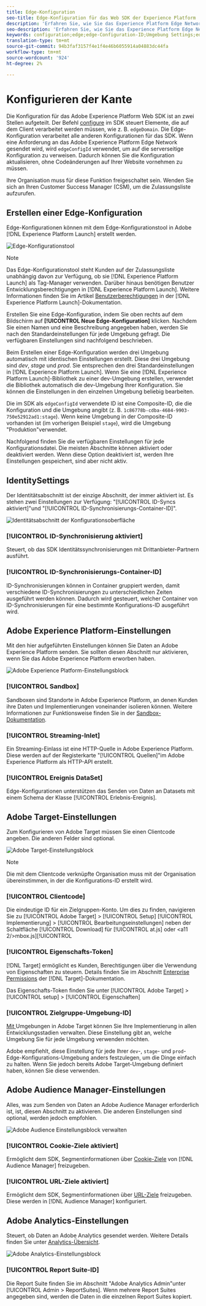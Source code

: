 ```yaml
---
title: Edge-Konfiguration
seo-title: Edge-Konfiguration für das Web SDK der Experience Platform
description: 'Erfahren Sie, wie Sie das Experience Platform Edge Network konfigurieren. '
seo-description: 'Erfahren Sie, wie Sie das Experience Platform Edge Network konfigurieren. '
keywords: configuration;edge;edge-Configuration-ID;Umgebung Settings;edgeConfigId;identity;id sync-Container-ID;Sandbox;Streaming-Inlet;Ereignis-Datensatz;Zielgruppe;Client-Code;Property-Token;Zielgruppe-Umgebung-ID;Cookie-Ziele;URL-Ziele;Analytics-Einstellungen Blockreport-Suite-ID;
translation-type: tm+mt
source-git-commit: 94b3faf3157f4e1f4e46b6055914a04883dc44fa
workflow-type: tm+mt
source-wordcount: '924'
ht-degree: 2%

---
```



# Konfigurieren der Kante

Die Konfiguration für das Adobe Experience Platform Web SDK ist an zwei Stellen aufgeteilt. Der Befehl [configure](configuring-the-sdk.md) im SDK steuert Elemente, die auf dem Client verarbeitet werden müssen, wie z. B. `edgeDomain`. Die Edge-Konfiguration verarbeitet alle anderen Konfigurationen für das SDK. Wenn eine Anforderung an das Adobe Experience Platform Edge Network gesendet wird, wird `edgeConfigId` verwendet, um auf die serverseitige Konfiguration zu verweisen. Dadurch können Sie die Konfiguration aktualisieren, ohne Codeänderungen auf Ihrer Website vornehmen zu müssen.

Ihre Organisation muss für diese Funktion freigeschaltet sein. Wenden Sie sich an Ihren Customer Success Manager (CSM), um die Zulassungsliste aufzurufen.

## Erstellen einer Edge-Konfiguration

Edge-Konfigurationen können mit dem Edge-Konfigurationstool in Adobe [!DNL Experience Platform Launch] erstellt werden.

![Edge-Konfigurationstool](../../assets/edge_configuration_nav.png)

>[!NOTE]
>
>Das Edge-Konfigurationstool steht Kunden auf der Zulassungsliste unabhängig davon zur Verfügung, ob sie [!DNL Experience Platform Launch] als Tag-Manager verwenden. Darüber hinaus benötigen Benutzer Entwicklungsberechtigungen in [!DNL Experience Platform Launch]. Weitere Informationen finden Sie im Artikel [Benutzerberechtigungen](https://docs.adobe.com/content/help/de-DE/launch/using/reference/admin/user-permissions.html) in der [!DNL Experience Platform Launch]-Dokumentation.

Erstellen Sie eine Edge-Konfiguration, indem Sie oben rechts auf dem Bildschirm auf **[!UICONTROL Neue Edge-Konfiguration]** klicken. Nachdem Sie einen Namen und eine Beschreibung angegeben haben, werden Sie nach den Standardeinstellungen für jede Umgebung gefragt. Die verfügbaren Einstellungen sind nachfolgend beschrieben.

Beim Erstellen einer Edge-Konfiguration werden drei Umgebung automatisch mit identischen Einstellungen erstellt. Diese drei Umgebung sind *dev*, *stage* und *prod*. Sie entsprechen den drei Standardeinstellungen in [!DNL Experience Platform Launch]. Wenn Sie eine [!DNL Experience Platform Launch]-Bibliothek zu einer dev-Umgebung erstellen, verwendet die Bibliothek automatisch die dev-Umgebung Ihrer Konfiguration. Sie können die Einstellungen in den einzelnen Umgebung beliebig bearbeiten.

Die im SDK als `edgeConfigId` verwendete ID ist eine Composite-ID, die die Konfiguration und die Umgebung angibt (z. B. `1c86778b-cdba-4684-9903-750e52912ad1:stage`). Wenn keine Umgebung in der Composite-ID vorhanden ist (im vorherigen Beispiel `stage`), wird die Umgebung &quot;Produktion&quot;verwendet.

Nachfolgend finden Sie die verfügbaren Einstellungen für jede Konfigurationsdatei. Die meisten Abschnitte können aktiviert oder deaktiviert werden. Wenn diese Option deaktiviert ist, werden Ihre Einstellungen gespeichert, sind aber nicht aktiv.

##  IdentitySettings

Der Identitätsabschnitt ist der einzige Abschnitt, der immer aktiviert ist. Es stehen zwei Einstellungen zur Verfügung: &quot;[!UICONTROL ID-Syncs aktiviert]&quot;und &quot;[!UICONTROL ID-Synchronisierungs-Container-ID]&quot;.

![Identitätsabschnitt der Konfigurationsoberfläche](../../assets/edge_configuration_identity.png)

### [!UICONTROL ID-Synchronisierung aktiviert]

Steuert, ob das SDK Identitätssynchronisierungen mit Drittanbieter-Partnern ausführt.

### [!UICONTROL ID-Synchronisierungs-Container-ID]

ID-Synchronisierungen können in Container gruppiert werden, damit verschiedene ID-Synchronisierungen zu unterschiedlichen Zeiten ausgeführt werden können. Dadurch wird gesteuert, welcher Container von ID-Synchronisierungen für eine bestimmte Konfigurations-ID ausgeführt wird.

## Adobe Experience Platform-Einstellungen

Mit den hier aufgeführten Einstellungen können Sie Daten an Adobe Experience Platform senden. Sie sollten diesen Abschnitt nur aktivieren, wenn Sie das Adobe Experience Platform erworben haben.

![Adobe Experience Platform-Einstellungsblock](../../assets/edge_configuration_aep.png)

### [!UICONTROL Sandbox]

Sandboxen sind Standorte in Adobe Experience Platform, an denen Kunden ihre Daten und Implementierungen voneinander isolieren können. Weitere Informationen zur Funktionsweise finden Sie in der [Sandbox-Dokumentation](../../sandboxes/home.md).

### [!UICONTROL Streaming-Inlet]

Ein Streaming-Einlass ist eine HTTP-Quelle in Adobe Experience Platform. Diese werden auf der Registerkarte &quot;[!UICONTROL Quellen]&quot;im Adobe Experience Platform als HTTP-API erstellt.

### [!UICONTROL Ereignis DataSet]

Edge-Konfigurationen unterstützen das Senden von Daten an Datasets mit einem Schema der Klasse [!UICONTROL Erlebnis-Ereignis].

## Adobe Target-Einstellungen

Zum Konfigurieren von Adobe Target müssen Sie einen Clientcode angeben. Die anderen Felder sind optional.

![Adobe Target-Einstellungsblock](../../assets/edge_configuration_target.png)

>[!NOTE]
>
>Die mit dem Clientcode verknüpfte Organisation muss mit der Organisation übereinstimmen, in der die Konfigurations-ID erstellt wird.

### [!UICONTROL Clientcode]

Die eindeutige ID für ein Zielgruppen-Konto. Um dies zu finden, navigieren Sie zu [!UICONTROL Adobe Target] > [!UICONTROL Setup] [!UICONTROL Implementierung] > [!UICONTROL Bearbeitungseinstellungen] neben der Schaltfläche [!UICONTROL Download] für [!UICONTROL at.js] oder &lt;a11 2/>mbox.js][!UICONTROL 

### [!UICONTROL Eigenschafts-Token]

[!DNL Target] ermöglicht es Kunden, Berechtigungen über die Verwendung von Eigenschaften zu steuern. Details finden Sie im Abschnitt [Enterprise Permissions](https://docs.adobe.com/content/help/de-DE/target/using/administer/manage-users/enterprise/properties-overview.html) der [!DNL Target]-Dokumentation.

Das Eigenschafts-Token finden Sie unter [!UICONTROL Adobe Target] > [!UICONTROL setup] > [!UICONTROL Eigenschaften]

### [!UICONTROL Zielgruppe-Umgebung-ID]

[Mit ](https://docs.adobe.com/content/help/en/target/using/administer/hosts.html) Umgebungen in Adobe Target können Sie Ihre Implementierung in allen Entwicklungsstadien verwalten. Diese Einstellung gibt an, welche Umgebung Sie für jede Umgebung verwenden möchten.

Adobe empfiehlt, diese Einstellung für jede Ihrer `dev`-, `stage`- und `prod`-Edge-Konfigurations-Umgebung anders festzulegen, um die Dinge einfach zu halten. Wenn Sie jedoch bereits Adobe Target-Umgebung definiert haben, können Sie diese verwenden.

## Adobe Audience Manager-Einstellungen

Alles, was zum Senden von Daten an Adobe Audience Manager erforderlich ist, ist, diesen Abschnitt zu aktivieren. Die anderen Einstellungen sind optional, werden jedoch empfohlen.

![Adobe Audience Einstellungsblock verwalten](../../assets/edge_configuration_aam.png)

### [!UICONTROL Cookie-Ziele aktiviert]

Ermöglicht dem SDK, Segmentinformationen über [Cookie-Ziele](https://docs.adobe.com/content/help/en/audience-manager/user-guide/features/destinations/custom-destinations/create-cookie-destination.html) von [!DNL Audience Manager] freizugeben.

### [!UICONTROL URL-Ziele aktiviert]

Ermöglicht dem SDK, Segmentinformationen über [URL-Ziele](https://docs.adobe.com/content/help/en/audience-manager/user-guide/features/destinations/custom-destinations/create-url-destination.html) freizugeben. Diese werden in [!DNL Audience Manager] konfiguriert.

## Adobe Analytics-Einstellungen

Steuert, ob Daten an Adobe Analytics gesendet werden. Weitere Details finden Sie unter [Analytics-Übersicht](../data-collection/adobe-analytics/analytics-overview.md).

![Adobe Analytics-Einstellungsblock](../../assets/edge_configuration_aa.png)

### [!UICONTROL Report Suite-ID]

Die Report Suite finden Sie im Abschnitt &quot;Adobe Analytics Admin&quot;unter [!UICONTROL Admin > ReportSuites]. Wenn mehrere Report Suites angegeben sind, werden die Daten in die einzelnen Report Suites kopiert.
